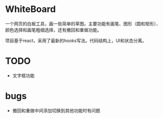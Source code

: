 # WhiteBoard
一个网页的白板工具，画一些简单的草图。主要功能有画笔、图形（圆和矩形）、颜色选择和画笔粗细选择，还有撤回和重做功能。

项目基于react，采用了最新的hooks写法。代码结构上，UI和状态分离。




# TODO

- 文字框功能

# bugs

- 撤回和重做中间添加切换到其他功能时有问题